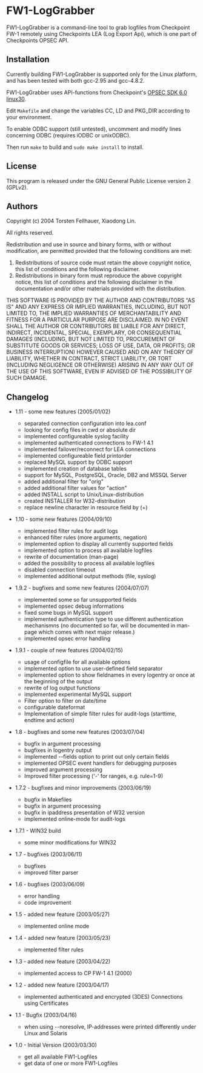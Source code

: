 # FW1-LogGrabber

FW1-LogGrabber is a command-line tool to grab logfiles from Checkpoint FW-1 remotely using Checkpoints LEA (Log Export Api), which is one part of Checkpoints OPSEC API.

## Installation

Currently building FW1-LogGrabber is supported only for the Linux platform, and has been tested with both gcc-2.95 and gcc-4.8.2.

FW1-LogGrabber uses API-functions from Checkpoint's [OPSEC SDK 6.0 linux30](http://supportcontent.checkpoint.com/file_download?id=7385).

Edit ``Makefile`` and change the variables CC, LD and PKG_DIR according to your environment.

To enable ODBC support (still untested), uncomment and modify lines concerning ODBC (requires iODBC or unixODBC).

Then run ``make`` to build and ``sudo make install`` to install.

## License

This program is released under the GNU General Public License version 2 (GPLv2).

## Authors

Copyright (c) 2004 Torsten Fellhauer, Xiaodong Lin.

All rights reserved.

Redistribution and use in source and binary forms, with or without modification, are permitted provided that the following conditions are met:

1. Redistributions of source code must retain the above copyright notice, this list of conditions and the following disclaimer.
2. Redistributions in binary form must reproduce the above copyright notice, this list of conditions and the following disclaimer in the documentation and/or other materials provided with the distribution.

THIS SOFTWARE IS PROVIDED BY THE AUTHOR AND CONTRIBUTORS "AS IS" AND ANY EXPRESS OR IMPLIED WARRANTIES, INCLUDING, BUT NOT LIMITED TO, THE IMPLIED WARRANTIES OF MERCHANTABILITY AND FITNESS FOR A PARTICULAR PURPOSE ARE DISCLAIMED.  IN NO EVENT SHALL THE AUTHOR OR CONTRIBUTORS BE LIABLE FOR ANY DIRECT, INDIRECT, INCIDENTAL, SPECIAL, EXEMPLARY, OR CONSEQUENTIAL DAMAGES (INCLUDING, BUT NOT LIMITED TO, PROCUREMENT OF SUBSTITUTE GOODS OR SERVICES; LOSS OF USE, DATA, OR PROFITS; OR BUSINESS INTERRUPTION) HOWEVER CAUSED AND ON ANY THEORY OF LIABILITY, WHETHER IN CONTRACT, STRICT LIABILITY, OR TORT (INCLUDING NEGLIGENCE OR OTHERWISE) ARISING IN ANY WAY OUT OF THE USE OF THIS SOFTWARE, EVEN IF ADVISED OF THE POSSIBILITY OF SUCH DAMAGE.

## Changelog

* 1.11 - some new features (2005/01/02)
    * separated connection configuration into lea.conf
    * looking for config files in cwd or absolute dir
    * implemented configureable syslog facility
    * implemented authenticated connections to FW-1 4.1
    * implemented failover/reconnect for LEA connections
    * implemented configureable field printorder
    * replaced MySQL support by ODBC support
    * implemented creation of database tables
    * support for MySQL, PostgreSQL, Oracle, DB2 and MSSQL Server
    * added additional filter for "orig"
    * added additional filter values for "action"
    * added INSTALL script to Unix/Linux-distribution
    * created INSTALLER for W32-distribution
    * replace newline character in resource field by (+)

* 1.10 - some new features (2004/09/10)
    * implemented filter rules for audit logs
    * enhanced filter rules (more arguments, negation)
    * implemented option to display all currently supported fields
    * implemented option to process all available logfiles
    * rewrite of documentation (man-page)
    * added the possibility to process all available logfiles
    * disabled connection timeout
    * implemented additional output methods (file, syslog)

* 1.9.2 - bugfixes and some new features (2004/07/07)
    * implemented some so far unsupported fields
    * implemented opsec debug informations
    * fixed some bugs in MySQL support
    * implemented authentication type to use different authentication mechanismns (no documented so far, will be documented in man-page which comes with next major release.)
    * implemented opsec error handling

* 1.9.1 - couple of new features (2004/02/15)
    * usage of configfile for all available options
    * implemented option to use user-defined field separator
    * implemented option to show fieldnames in every logentry or once at the beginning of the output
    * rewrite of log output functions
    * implemented experimental MySQL support
    * Filter option to filter on date/time
    * configurable dateformat
    * Implementation of simple filter rules for audit-logs (starttime, endtime and action)

* 1.8 - bugfixes and some new features (2003/07/04)
    * bugfix in argument processing
    * bugfixes in logentry output
    * implemented --fields option to print out only certain fields
    * implemented OPSEC event handlers for debugging purposes
    * improved argument processing
    * Improved filter processing ('-' for ranges, e.g. rule=1-9)

* 1.7.2 - bugfixes and minor improvements (2003/06/19)
    * bugfix in Makefiles
    * bugfix in argument processing 
    * bugfix in ipaddress presentation of W32 version
    * implemented online-mode for audit-logs

* 1.7.1 - WIN32 build
    * some minor modifications for WIN32

* 1.7 - bugfixes (2003/06/11)
    * bugfixes
    * improved filter parser

* 1.6 - bugfixes (2003/06/09)
    * error handling
    * code improvement

* 1.5 - added new feature (2003/05/27)
    * implemented online mode

* 1.4 - added new feature (2003/05/23)
    * implemented filter rules
 
* 1.3 - added new feature (2003/04/22)
    * implemented access to CP FW-1 4.1 (2000)

* 1.2 - added new feature (2003/04/17)
    * implemented authenticated and encrypted (3DES) Connections using Certificates

* 1.1 - Bugfix (2003/04/16)
    * when using --noresolve, IP-addresses were printed differently under Linux and Solaris

* 1.0 - Initial Version (2003/03/30)
    * get all available FW1-Logfiles
    * get data of one or more FW1-Logfiles

